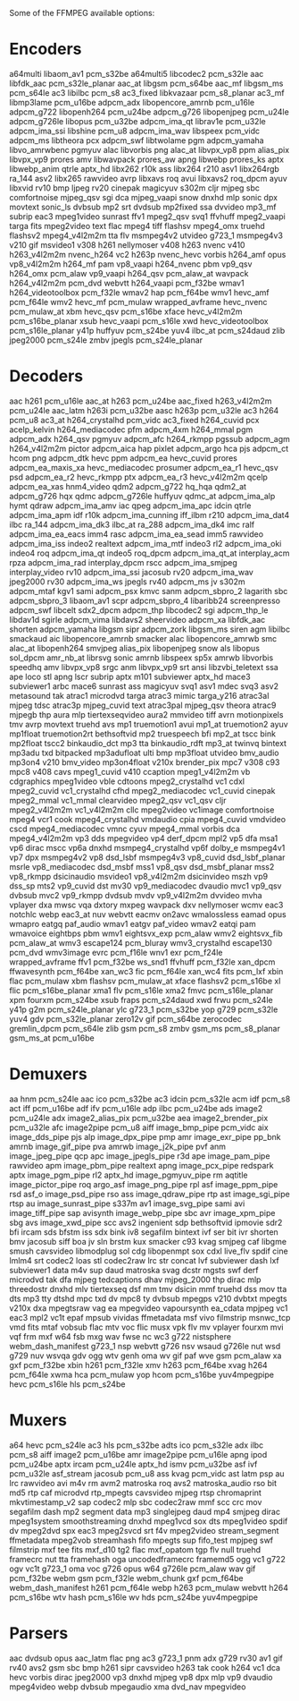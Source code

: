 Some of the FFMPEG available options:

# Encoders
a64multi                libaom_av1              pcm_s32be
a64multi5               libcodec2               pcm_s32le
aac                     libfdk_aac              pcm_s32le_planar
aac_at                  libgsm                  pcm_s64be
aac_mf                  libgsm_ms               pcm_s64le
ac3                     libilbc                 pcm_s8
ac3_fixed               libkvazaar              pcm_s8_planar
ac3_mf                  libmp3lame              pcm_u16be
adpcm_adx               libopencore_amrnb       pcm_u16le
adpcm_g722              libopenh264             pcm_u24be
adpcm_g726              libopenjpeg             pcm_u24le
adpcm_g726le            libopus                 pcm_u32be
adpcm_ima_qt            librav1e                pcm_u32le
adpcm_ima_ssi           libshine                pcm_u8
adpcm_ima_wav           libspeex                pcm_vidc
adpcm_ms                libtheora               pcx
adpcm_swf               libtwolame              pgm
adpcm_yamaha            libvo_amrwbenc          pgmyuv
alac                    libvorbis               png
alac_at                 libvpx_vp8              ppm
alias_pix               libvpx_vp9              prores
amv                     libwavpack              prores_aw
apng                    libwebp                 prores_ks
aptx                    libwebp_anim            qtrle
aptx_hd                 libx262                 r10k
ass                     libx264                 r210
asv1                    libx264rgb              ra_144
asv2                    libx265                 rawvideo
avrp                    libxavs                 roq
avui                    libxavs2                roq_dpcm
ayuv                    libxvid                 rv10
bmp                     ljpeg                   rv20
cinepak                 magicyuv                s302m
cljr                    mjpeg                   sbc
comfortnoise            mjpeg_qsv               sgi
dca                     mjpeg_vaapi             snow
dnxhd                   mlp                     sonic
dpx                     movtext                 sonic_ls
dvbsub                  mp2                     srt
dvdsub                  mp2fixed                ssa
dvvideo                 mp3_mf                  subrip
eac3                    mpeg1video              sunrast
ffv1                    mpeg2_qsv               svq1
ffvhuff                 mpeg2_vaapi             targa
fits                    mpeg2video              text
flac                    mpeg4                   tiff
flashsv                 mpeg4_omx               truehd
flashsv2                mpeg4_v4l2m2m           tta
flv                     msmpeg4v2               utvideo
g723_1                  msmpeg4v3               v210
gif                     msvideo1                v308
h261                    nellymoser              v408
h263                    nvenc                   v410
h263_v4l2m2m            nvenc_h264              vc2
h263p                   nvenc_hevc              vorbis
h264_amf                opus                    vp8_v4l2m2m
h264_mf                 pam                     vp8_vaapi
h264_nvenc              pbm                     vp9_qsv
h264_omx                pcm_alaw                vp9_vaapi
h264_qsv                pcm_alaw_at             wavpack
h264_v4l2m2m            pcm_dvd                 webvtt
h264_vaapi              pcm_f32be               wmav1
h264_videotoolbox       pcm_f32le               wmav2
hap                     pcm_f64be               wmv1
hevc_amf                pcm_f64le               wmv2
hevc_mf                 pcm_mulaw               wrapped_avframe
hevc_nvenc              pcm_mulaw_at            xbm
hevc_qsv                pcm_s16be               xface
hevc_v4l2m2m            pcm_s16be_planar        xsub
hevc_vaapi              pcm_s16le               xwd
hevc_videotoolbox       pcm_s16le_planar        y41p
huffyuv                 pcm_s24be               yuv4
ilbc_at                 pcm_s24daud             zlib
jpeg2000                pcm_s24le               zmbv
jpegls                  pcm_s24le_planar

# Decoders

aac                     h261                    pcm_u16le
aac_at                  h263                    pcm_u24be
aac_fixed               h263_v4l2m2m            pcm_u24le
aac_latm                h263i                   pcm_u32be
aasc                    h263p                   pcm_u32le
ac3                     h264                    pcm_u8
ac3_at                  h264_crystalhd          pcm_vidc
ac3_fixed               h264_cuvid              pcx
acelp_kelvin            h264_mediacodec         pfm
adpcm_4xm               h264_mmal               pgm
adpcm_adx               h264_qsv                pgmyuv
adpcm_afc               h264_rkmpp              pgssub
adpcm_agm               h264_v4l2m2m            pictor
adpcm_aica              hap                     pixlet
adpcm_argo              hca                     pjs
adpcm_ct                hcom                    png
adpcm_dtk               hevc                    ppm
adpcm_ea                hevc_cuvid              prores
adpcm_ea_maxis_xa       hevc_mediacodec         prosumer
adpcm_ea_r1             hevc_qsv                psd
adpcm_ea_r2             hevc_rkmpp              ptx
adpcm_ea_r3             hevc_v4l2m2m            qcelp
adpcm_ea_xas            hnm4_video              qdm2
adpcm_g722              hq_hqa                  qdm2_at
adpcm_g726              hqx                     qdmc
adpcm_g726le            huffyuv                 qdmc_at
adpcm_ima_alp           hymt                    qdraw
adpcm_ima_amv           iac                     qpeg
adpcm_ima_apc           idcin                   qtrle
adpcm_ima_apm           idf                     r10k
adpcm_ima_cunning       iff_ilbm                r210
adpcm_ima_dat4          ilbc                    ra_144
adpcm_ima_dk3           ilbc_at                 ra_288
adpcm_ima_dk4           imc                     ralf
adpcm_ima_ea_eacs       imm4                    rasc
adpcm_ima_ea_sead       imm5                    rawvideo
adpcm_ima_iss           indeo2                  realtext
adpcm_ima_mtf           indeo3                  rl2
adpcm_ima_oki           indeo4                  roq
adpcm_ima_qt            indeo5                  roq_dpcm
adpcm_ima_qt_at         interplay_acm           rpza
adpcm_ima_rad           interplay_dpcm          rscc
adpcm_ima_smjpeg        interplay_video         rv10
adpcm_ima_ssi           jacosub                 rv20
adpcm_ima_wav           jpeg2000                rv30
adpcm_ima_ws            jpegls                  rv40
adpcm_ms                jv                      s302m
adpcm_mtaf              kgv1                    sami
adpcm_psx               kmvc                    sanm
adpcm_sbpro_2           lagarith                sbc
adpcm_sbpro_3           libaom_av1              scpr
adpcm_sbpro_4           libaribb24              screenpresso
adpcm_swf               libcelt                 sdx2_dpcm
adpcm_thp               libcodec2               sgi
adpcm_thp_le            libdav1d                sgirle
adpcm_vima              libdavs2                sheervideo
adpcm_xa                libfdk_aac              shorten
adpcm_yamaha            libgsm                  sipr
adpcm_zork              libgsm_ms               siren
agm                     libilbc                 smackaud
aic                     libopencore_amrnb       smacker
alac                    libopencore_amrwb       smc
alac_at                 libopenh264             smvjpeg
alias_pix               libopenjpeg             snow
als                     libopus                 sol_dpcm
amr_nb_at               librsvg                 sonic
amrnb                   libspeex                sp5x
amrwb                   libvorbis               speedhq
amv                     libvpx_vp8              srgc
anm                     libvpx_vp9              srt
ansi                    libzvbi_teletext        ssa
ape                     loco                    stl
apng                    lscr                    subrip
aptx                    m101                    subviewer
aptx_hd                 mace3                   subviewer1
arbc                    mace6                   sunrast
ass                     magicyuv                svq1
asv1                    mdec                    svq3
asv2                    metasound               tak
atrac1                  microdvd                targa
atrac3                  mimic                   targa_y216
atrac3al                mjpeg                   tdsc
atrac3p                 mjpeg_cuvid             text
atrac3pal               mjpeg_qsv               theora
atrac9                  mjpegb                  thp
aura                    mlp                     tiertexseqvideo
aura2                   mmvideo                 tiff
avrn                    motionpixels            tmv
avrp                    movtext                 truehd
avs                     mp1                     truemotion1
avui                    mp1_at                  truemotion2
ayuv                    mp1float                truemotion2rt
bethsoftvid             mp2                     truespeech
bfi                     mp2_at                  tscc
bink                    mp2float                tscc2
binkaudio_dct           mp3                     tta
binkaudio_rdft          mp3_at                  twinvq
bintext                 mp3adu                  txd
bitpacked               mp3adufloat             ulti
bmp                     mp3float                utvideo
bmv_audio               mp3on4                  v210
bmv_video               mp3on4float             v210x
brender_pix             mpc7                    v308
c93                     mpc8                    v408
cavs                    mpeg1_cuvid             v410
ccaption                mpeg1_v4l2m2m           vb
cdgraphics              mpeg1video              vble
cdtoons                 mpeg2_crystalhd         vc1
cdxl                    mpeg2_cuvid             vc1_crystalhd
cfhd                    mpeg2_mediacodec        vc1_cuvid
cinepak                 mpeg2_mmal              vc1_mmal
clearvideo              mpeg2_qsv               vc1_qsv
cljr                    mpeg2_v4l2m2m           vc1_v4l2m2m
cllc                    mpeg2video              vc1image
comfortnoise            mpeg4                   vcr1
cook                    mpeg4_crystalhd         vmdaudio
cpia                    mpeg4_cuvid             vmdvideo
cscd                    mpeg4_mediacodec        vmnc
cyuv                    mpeg4_mmal              vorbis
dca                     mpeg4_v4l2m2m           vp3
dds                     mpegvideo               vp4
derf_dpcm               mpl2                    vp5
dfa                     msa1                    vp6
dirac                   mscc                    vp6a
dnxhd                   msmpeg4_crystalhd       vp6f
dolby_e                 msmpeg4v1               vp7
dpx                     msmpeg4v2               vp8
dsd_lsbf                msmpeg4v3               vp8_cuvid
dsd_lsbf_planar         msrle                   vp8_mediacodec
dsd_msbf                mss1                    vp8_qsv
dsd_msbf_planar         mss2                    vp8_rkmpp
dsicinaudio             msvideo1                vp8_v4l2m2m
dsicinvideo             mszh                    vp9
dss_sp                  mts2                    vp9_cuvid
dst                     mv30                    vp9_mediacodec
dvaudio                 mvc1                    vp9_qsv
dvbsub                  mvc2                    vp9_rkmpp
dvdsub                  mvdv                    vp9_v4l2m2m
dvvideo                 mvha                    vplayer
dxa                     mwsc                    vqa
dxtory                  mxpeg                   wavpack
dxv                     nellymoser              wcmv
eac3                    notchlc                 webp
eac3_at                 nuv                     webvtt
eacmv                   on2avc                  wmalossless
eamad                   opus                    wmapro
eatgq                   paf_audio               wmav1
eatgv                   paf_video               wmav2
eatqi                   pam                     wmavoice
eightbps                pbm                     wmv1
eightsvx_exp            pcm_alaw                wmv2
eightsvx_fib            pcm_alaw_at             wmv3
escape124               pcm_bluray              wmv3_crystalhd
escape130               pcm_dvd                 wmv3image
evrc                    pcm_f16le               wnv1
exr                     pcm_f24le               wrapped_avframe
ffv1                    pcm_f32be               ws_snd1
ffvhuff                 pcm_f32le               xan_dpcm
ffwavesynth             pcm_f64be               xan_wc3
fic                     pcm_f64le               xan_wc4
fits                    pcm_lxf                 xbin
flac                    pcm_mulaw               xbm
flashsv                 pcm_mulaw_at            xface
flashsv2                pcm_s16be               xl
flic                    pcm_s16be_planar        xma1
flv                     pcm_s16le               xma2
fmvc                    pcm_s16le_planar        xpm
fourxm                  pcm_s24be               xsub
fraps                   pcm_s24daud             xwd
frwu                    pcm_s24le               y41p
g2m                     pcm_s24le_planar        ylc
g723_1                  pcm_s32be               yop
g729                    pcm_s32le               yuv4
gdv                     pcm_s32le_planar        zero12v
gif                     pcm_s64be               zerocodec
gremlin_dpcm            pcm_s64le               zlib
gsm                     pcm_s8                  zmbv
gsm_ms                  pcm_s8_planar
gsm_ms_at               pcm_u16be

# Demuxers

aa                      hnm                     pcm_s24le
aac                     ico                     pcm_s32be
ac3                     idcin                   pcm_s32le
acm                     idf                     pcm_s8
act                     iff                     pcm_u16be
adf                     ifv                     pcm_u16le
adp                     ilbc                    pcm_u24be
ads                     image2                  pcm_u24le
adx                     image2_alias_pix        pcm_u32be
aea                     image2_brender_pix      pcm_u32le
afc                     image2pipe              pcm_u8
aiff                    image_bmp_pipe          pcm_vidc
aix                     image_dds_pipe          pjs
alp                     image_dpx_pipe          pmp
amr                     image_exr_pipe          pp_bnk
amrnb                   image_gif_pipe          pva
amrwb                   image_j2k_pipe          pvf
anm                     image_jpeg_pipe         qcp
apc                     image_jpegls_pipe       r3d
ape                     image_pam_pipe          rawvideo
apm                     image_pbm_pipe          realtext
apng                    image_pcx_pipe          redspark
aptx                    image_pgm_pipe          rl2
aptx_hd                 image_pgmyuv_pipe       rm
aqtitle                 image_pictor_pipe       roq
argo_asf                image_png_pipe          rpl
asf                     image_ppm_pipe          rsd
asf_o                   image_psd_pipe          rso
ass                     image_qdraw_pipe        rtp
ast                     image_sgi_pipe          rtsp
au                      image_sunrast_pipe      s337m
av1                     image_svg_pipe          sami
avi                     image_tiff_pipe         sap
avisynth                image_webp_pipe         sbc
avr                     image_xpm_pipe          sbg
avs                     image_xwd_pipe          scc
avs2                    ingenient               sdp
bethsoftvid             ipmovie                 sdr2
bfi                     ircam                   sds
bfstm                   iss                     sdx
bink                    iv8                     segafilm
bintext                 ivf                     ser
bit                     ivr                     shorten
bmv                     jacosub                 siff
boa                     jv                      sln
brstm                   kux                     smacker
c93                     kvag                    smjpeg
caf                     libgme                  smush
cavsvideo               libmodplug              sol
cdg                     libopenmpt              sox
cdxl                    live_flv                spdif
cine                    lmlm4                   srt
codec2                  loas                    stl
codec2raw               lrc                     str
concat                  lvf                     subviewer
dash                    lxf                     subviewer1
data                    m4v                     sup
daud                    matroska                svag
dcstr                   mgsts                   swf
derf                    microdvd                tak
dfa                     mjpeg                   tedcaptions
dhav                    mjpeg_2000              thp
dirac                   mlp                     threedostr
dnxhd                   mlv                     tiertexseq
dsf                     mm                      tmv
dsicin                  mmf                     truehd
dss                     mov                     tta
dts                     mp3                     tty
dtshd                   mpc                     txd
dv                      mpc8                    ty
dvbsub                  mpegps                  v210
dvbtxt                  mpegts                  v210x
dxa                     mpegtsraw               vag
ea                      mpegvideo               vapoursynth
ea_cdata                mpjpeg                  vc1
eac3                    mpl2                    vc1t
epaf                    mpsub                   vividas
ffmetadata              msf                     vivo
filmstrip               msnwc_tcp               vmd
fits                    mtaf                    vobsub
flac                    mtv                     voc
flic                    musx                    vpk
flv                     mv                      vplayer
fourxm                  mvi                     vqf
frm                     mxf                     w64
fsb                     mxg                     wav
fwse                    nc                      wc3
g722                    nistsphere              webm_dash_manifest
g723_1                  nsp                     webvtt
g726                    nsv                     wsaud
g726le                  nut                     wsd
g729                    nuv                     wsvqa
gdv                     ogg                     wtv
genh                    oma                     wv
gif                     paf                     wve
gsm                     pcm_alaw                xa
gxf                     pcm_f32be               xbin
h261                    pcm_f32le               xmv
h263                    pcm_f64be               xvag
h264                    pcm_f64le               xwma
hca                     pcm_mulaw               yop
hcom                    pcm_s16be               yuv4mpegpipe
hevc                    pcm_s16le
hls                     pcm_s24be

# Muxers

a64                     hevc                    pcm_s24le
ac3                     hls                     pcm_s32be
adts                    ico                     pcm_s32le
adx                     ilbc                    pcm_s8
aiff                    image2                  pcm_u16be
amr                     image2pipe              pcm_u16le
apng                    ipod                    pcm_u24be
aptx                    ircam                   pcm_u24le
aptx_hd                 ismv                    pcm_u32be
asf                     ivf                     pcm_u32le
asf_stream              jacosub                 pcm_u8
ass                     kvag                    pcm_vidc
ast                     latm                    psp
au                      lrc                     rawvideo
avi                     m4v                     rm
avm2                    matroska                roq
avs2                    matroska_audio          rso
bit                     md5                     rtp
caf                     microdvd                rtp_mpegts
cavsvideo               mjpeg                   rtsp
chromaprint             mkvtimestamp_v2         sap
codec2                  mlp                     sbc
codec2raw               mmf                     scc
crc                     mov                     segafilm
dash                    mp2                     segment
data                    mp3                     singlejpeg
daud                    mp4                     smjpeg
dirac                   mpeg1system             smoothstreaming
dnxhd                   mpeg1vcd                sox
dts                     mpeg1video              spdif
dv                      mpeg2dvd                spx
eac3                    mpeg2svcd               srt
f4v                     mpeg2video              stream_segment
ffmetadata              mpeg2vob                streamhash
fifo                    mpegts                  sup
fifo_test               mpjpeg                  swf
filmstrip               mxf                     tee
fits                    mxf_d10                 tg2
flac                    mxf_opatom              tgp
flv                     null                    truehd
framecrc                nut                     tta
framehash               oga                     uncodedframecrc
framemd5                ogg                     vc1
g722                    ogv                     vc1t
g723_1                  oma                     voc
g726                    opus                    w64
g726le                  pcm_alaw                wav
gif                     pcm_f32be               webm
gsm                     pcm_f32le               webm_chunk
gxf                     pcm_f64be               webm_dash_manifest
h261                    pcm_f64le               webp
h263                    pcm_mulaw               webvtt
h264                    pcm_s16be               wtv
hash                    pcm_s16le               wv
hds                     pcm_s24be               yuv4mpegpipe

# Parsers

aac                     dvdsub                  opus
aac_latm                flac                    png
ac3                     g723_1                  pnm
adx                     g729                    rv30
av1                     gif                     rv40
avs2                    gsm                     sbc
bmp                     h261                    sipr
cavsvideo               h263                    tak
cook                    h264                    vc1
dca                     hevc                    vorbis
dirac                   jpeg2000                vp3
dnxhd                   mjpeg                   vp8
dpx                     mlp                     vp9
dvaudio                 mpeg4video              webp
dvbsub                  mpegaudio               xma
dvd_nav                 mpegvideo
